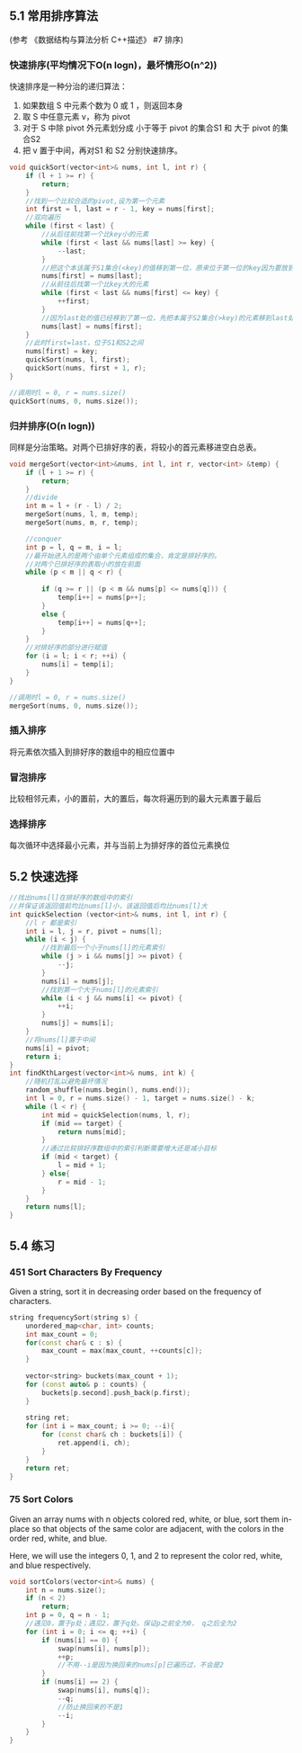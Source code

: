 ## 5.1 常用排序算法
(参考 《数据结构与算法分析 C++描述》 #7 排序)
### 快速排序(平均情况下O(n logn)，最坏情形O(n^2))
快速排序是一种分治的递归算法：
1. 如果数组 S 中元素个数为 0 或 1 ，则返回本身
2. 取 S 中任意元素 v，称为 pivot
3. 对于 S 中除 pivot 外元素划分成 小于等于 pivot 的集合S1 和 大于 pivot 的集合S2
4. 把 v 置于中间，再对S1 和 S2 分别快速排序。
   
```cpp
void quickSort(vector<int>& nums, int l, int r) {
    if (l + 1 >= r) {
        return;
    }
    //找到一个比较合适的pivot,设为第一个元素
    int first = l, last = r - 1, key = nums[first];
    //双向遍历
    while (first < last) {
        //从后往前找第一个比key小的元素
        while (first < last && nums[last] >= key) {
            --last;
        }
        //把这个本该属于S1集合(<key)的值移到第一位，原来位于第一位的key因为要放到 S1 和 S2中间，直接覆盖掉
        nums[first] = nums[last];
        //从前往后找第一个比key大的元素
        while (first < last && nums[first] <= key) {
            ++first;
        }
        //因为last处的值已经移到了第一位，先把本属于S2集合(>key)的元素移到last处
        nums[last] = nums[first];
    }
    //此时first=last，位于S1和S2之间
    nums[first] = key;
    quickSort(nums, l, first);
    quickSort(nums, first + 1, r);
}

//调用时l = 0, r = nums.size()
quickSort(nums, 0, nums.size());
```

### 归并排序(O(n logn))
同样是分治策略。对两个已排好序的表，将较小的首元素移进空白总表。

```cpp
void mergeSort(vector<int>&nums, int l, int r, vector<int> &temp) {
    if (l + 1 >= r) {
        return;
    }
    //divide
    int m = l + (r - l) / 2;
    mergeSort(nums, l, m, temp);
    mergeSort(nums, m, r, temp);

    //conquer
    int p = l, q = m, i = l;
    //最开始进入的是两个由单个元素组成的集合，肯定是排好序的。
    //对两个已排好序的表取小的放在前面
    while (p < m || q < r) {
        
        if (q >= r || (p < m && nums[p] <= nums[q])) {
            temp[i++] = nums[p++];
        }
        else {
            temp[i++] = nums[q++];
        }
    }
    //对排好序的部分进行赋值
    for (i = l; i < r; ++i) {
        nums[i] = temp[i];
    }
}

//调用时l = 0, r = nums.size()
mergeSort(nums, 0, nums.size());
```

### 插入排序
将元素依次插入到排好序的数组中的相应位置中

### 冒泡排序
比较相邻元素，小的置前，大的置后，每次将遍历到的最大元素置于最后

### 选择排序
每次循环中选择最小元素，并与当前上为排好序的首位元素换位

## 5.2 快速选择
```cpp
//找出nums[l]在排好序的数组中的索引
//并保证该返回值前均比nums[l]小，该返回值后均比nums[l]大
int quickSelection (vector<int>& nums, int l, int r) {
    //l r 都是索引
    int i = l, j = r, pivot = nums[l];
    while (i < j) {
        //找到最后一个小于nums[l]的元素索引
        while (j > i && nums[j] >= pivot) {
            --j;
        }
        nums[i] = nums[j];
        //找到第一个大于nums[l]的元素索引
        while (i < j && nums[i] <= pivot) {
            ++i;
        }
        nums[j] = nums[i];
    }
    //将nums[l]置于中间
    nums[i] = pivot;
    return i;
}
int findKthLargest(vector<int>& nums, int k) {
    //随机打乱以避免最坏情况
    random_shuffle(nums.begin(), nums.end());
    int l = 0, r = nums.size() - 1, target = nums.size() - k;
    while (l < r) {
        int mid = quickSelection(nums, l, r);
        if (mid == target) {
            return nums[mid];
        }
        //通过比较排好序数组中的索引判断需要增大还是减小目标
        if (mid < target) {
            l = mid + 1;
        } else{
            r = mid - 1;
        }
    }
    return nums[l];
}
```

## 5.4 练习
### 451 Sort Characters By Frequency
Given a string, sort it in decreasing order based on the frequency of characters.

```cpp
string frequencySort(string s) {
    unordered_map<char, int> counts;
    int max_count = 0;
    for(const char& c : s) {
        max_count = max(max_count, ++counts[c]);
    }
    
    vector<string> buckets(max_count + 1);
    for (const auto& p : counts) {
        buckets[p.second].push_back(p.first);
    }
    
    string ret;
    for (int i = max_count; i >= 0; --i){
        for (const char& ch : buckets[i]) {
            ret.append(i, ch);
        }
    }
    return ret;
}
```

### 75 Sort Colors
Given an array nums with n objects colored red, white, or blue, sort them in-place so that objects of the same color are adjacent, with the colors in the order red, white, and blue.

Here, we will use the integers 0, 1, and 2 to represent the color red, white, and blue respectively.
```cpp
void sortColors(vector<int>& nums) {
    int n = nums.size();
    if (n < 2)
        return;
    int p = 0, q = n - 1;
    //遇见0，置于p处；遇见2，置于q处。保证p之前全为0， q之后全为2
    for (int i = 0; i <= q; ++i) {
        if (nums[i] == 0) {
            swap(nums[i], nums[p]);
            ++p;
            //不用--i是因为换回来的nums[p]已遍历过，不会是2
        }
        if (nums[i] == 2) {
            swap(nums[i], nums[q]);
            --q;
            //防止换回来的不是1
            --i;
        }
    }
}
```